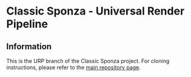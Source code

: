 # Classic Sponza - Universal Render Pipeline

## Information

This is the URP branch of the Classic Sponza project. For cloning instructions, please refer to the [main repository page](https://github.com/Unity-Technologies/Classic-Sponza/tree/main).
